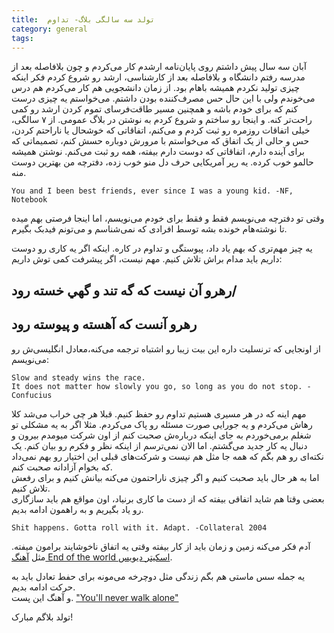 ```yaml
---
title:  تولد سه سالگی بلاگ- تداوم
category: general
tags:
---
```


آبان سه سال پیش داشتم روی پایان‌نامه ارشدم کار می‌کردم و چون بلافاصله بعد از مدرسه رفتم دانشگاه و بلافاصله بعد از کارشناسی، ارشد رو شروع کردم فکر اینکه چیزی تولید نکردم همیشه باهام بود. از زمان دانشجویی هم کار می‌کردم هم درس می‌خوندم ولی با این حال حس مصرف‌کننده بودن داشتم. می‌خواستم یه چیزی درست کنم که برای خودم باشه و همچنین مسیر طاقت‌فرسای تموم کردن ارشد رو کمی راحت‌تر کنه. و اینجا رو ساختم و شروع کردم به نوشتن در بلاگ عمومی. از ۷ سالگی، خیلی اتفاقات روزمره رو ثبت کردم و می‌کنم، اتفاقاتی که خوشحال یا ناراحتم کردن، حس و حالی از یک اتفاق که می‌خواستم با مرورش دوباره حسش کنم، تصمیماتی که برای آینده دارم، اتفاقاتی که دوست دارم بیفته، همه رو ثبت می‌کنم. نوشتن همیشه حالمو خوب کرده. یه رپر آمریکایی حرف دل منو خوب زده، دفترچه من بهترین دوست منه.

    You and I been best friends, ever since I was a young kid. -NF, Notebook

وقتی تو دفترچه می‌نویسم فقط و فقط برای خودم می‌نویسم، اما اینجا فرصتی بهم میده تا نوشته‌هام خونده بشه توسط افرادی که نمی‌شناسم و می‌تونم فیدبک بگیرم.

یه چیز مهم‌تری که بهم یاد داد، پیوستگی و تداوم در کاره. اینکه اگر یه کاری رو دوست داریم باید مدام براش تلاش کنیم. مهم نیست، اگر پیشرفت کمی توش داریم:

## رهرو آن نيست كه گه تند و گهي خسته رود/
## رهرو آنست كه آهسته و پيوسته رود

از اونجایی که ترنسلیت داره این بیت زیبا رو اشتباه ترجمه می‌کنه،‌معادل انگلیسی‌ش رو می‌نویسم:

    Slow and steady wins the race. 
    It does not matter how slowly you go, so long as you do not stop. -Confucius

    
مهم اینه که در هر مسیری هستیم تداوم رو حفظ کنیم. قبلا هر چی خراب می‌شد کلا رهاش می‌کردم و یه جورایی صورت مسئله رو پاک می‌کردم. مثلا اگر به یه مشکلی تو شغلم برمی‌خوردم به جای اینکه درباره‌ش صحبت کنم از اون شرکت میومدم بیرون و دنبال یه کار جدید می‌گشتم. اما الان نمی‌ترسم از اینکه نظر و  فکرم رو بیان کنم. یک نکته‌ای رو هم بگم که همه جا مثل هم نیست و شرکت‌های قبلی این اختیار رو بهم نمی‌داد که بخوام آزادانه صحبت کنم.<br>
اما به هر حال باید صحبت کنیم و اگر چیزی ناراحتمون می‌کنه بیانش کنیم و برای رفعش تلاش کنیم. <br>
بعضی وقتا هم شاید اتفاقی بیفته که از دست ما کاری برنیاد، اون مواقع هم باید سازگاری رو یاد بگیریم و به راهمون ادامه بدیم.

    Shit happens. Gotta roll with it. Adapt. -Collateral 2004

آدم فکر می‌کنه زمین و زمان باید از کار بیفته وقتی یه اتفاق ناخوشایند برامون میفته. مثل [آهنگ End of the world اسکیتر دیویس](https://www.youtube.com/watch?v=xHa6a3FtPJg).

یه جمله سس ماستی هم بگم زندگی مثل دوچرخه می‌مونه برای حفط تعادل باید به حرکت ادامه بدیم.<br>
و آهنگ این پست. ["You'll never walk alone"](https://www.youtube.com/watch?v=OV5_LQArLa0)

تولد بلاگم مبارک!


